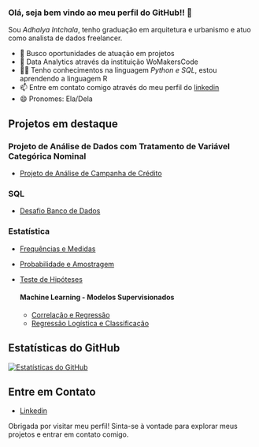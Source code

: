 ### Olá, seja bem vindo ao meu perfil do GitHub!! 👋

Sou *Adhalya Intchala*, tenho graduação em arquitetura e urbanismo e atuo como analista de dados freelancer.

- 🔭 Busco oportunidades de atuação em projetos
- 🌱 Data Analytics através da instituição WoMakersCode
- 👩‍💻 Tenho conhecimentos na linguagem *Python e SQL*, estou aprendendo a linguagem R
- 📫 Entre em contato comigo através do meu perfil do [linkedin](https://www.linkedin.com/in/adhalyaintchala/)
- 😄 Pronomes: Ela/Dela


## Projetos em destaque

### Projeto de Análise de Dados com Tratamento de Variável Categórica Nominal

- [Projeto de Análise de Campanha de Crédito](https://github.com/adhalya/Analise_Campanha_Credito/tree/main)

### SQL
  
 - [Desafio Banco de Dados](https://github.com/adhalya/Bootcamp_Data_Analytics-WoMakersCode/tree/main/desafio-banco-de-dados)

### Estatística
  
 - [Frequências e Medidas](https://github.com/adhalya/Bootcamp_Data_Analytics-WoMakersCode/tree/main/estatistica-frequencias-medidas)
 - [Probabilidade e Amostragem](https://github.com/adhalya/Bootcamp_Data_Analytics-WoMakersCode/tree/main/estatistica_probabilidade_e_amostragem)
 - [Teste de Hipóteses](https://github.com/adhalya/Bootcamp_Data_Analytics-WoMakersCode/tree/main/estatistica-teste-hipoteses)

    #### Machine Learning - Modelos Supervisionados
     

     - [Correlação e Regressão](https://github.com/adhalya/Bootcamp_Data_Analytics-WoMakersCode/tree/main/estatistica-correlacao-e-regressao)
     - [Regressão Logística e Classificação](https://github.com/adhalya/Bootcamp_Data_Analytics-WoMakersCode/tree/main/estatistica_regressao_logistica_e_classificacao)
   
## Estatísticas do GitHub

[![Estatísticas do GitHub](https://github-readme-stats.vercel.app/api?username=adhalya&show_icons=true&theme=flag-india)](https://github.com/adhalya)


## Entre em Contato

- [Linkedin](https://www.linkedin.com/in/adhalyaintchala/)


Obrigada por visitar meu perfil! Sinta-se à vontade para explorar meus projetos e entrar em contato comigo.
